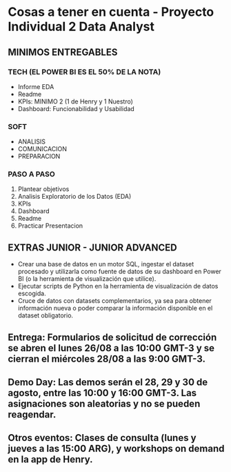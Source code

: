 # Cosas a tener en cuenta - Proyecto Individual 2 Data Analyst

## MINIMOS ENTREGABLES

### TECH (EL POWER BI ES EL 50% DE LA NOTA)

* Informe EDA
* Readme
* KPIs: MINIMO 2 (1 de Henry y 1 Nuestro)
* Dashboard: Funcionabilidad y Usabilidad

### SOFT

* ANALISIS
* COMUNICACION
* PREPARACION

### PASO A PASO

1. Plantear objetivos
2. Analisis Exploratorio de los Datos (EDA)
3. KPIs
4. Dashboard
5. Readme
6. Practicar Presentacion


## EXTRAS JUNIOR - JUNIOR ADVANCED

* Crear una base de datos en un motor SQL, ingestar el dataset procesado y utilizarla como fuente de datos de su dashboard en Power BI (o la herramienta de visualización que utilice).
* Ejecutar scripts de Python en la herramienta de visualización de datos escogida.
* Cruce de datos con datasets complementarios, ya sea para obtener información nueva o poder comparar la información disponible en el dataset obligatorio.

## Entrega: Formularios de solicitud de corrección se abren el lunes 26/08 a las 10:00 GMT-3 y se cierran el miércoles 28/08 a las 9:00 GMT-3.

## Demo Day: Las demos serán el 28, 29 y 30 de agosto, entre las 10:00 y 16:00 GMT-3. Las asignaciones son aleatorias y no se pueden reagendar.

## Otros eventos: Clases de consulta (lunes y jueves a las 15:00 ARG), y workshops on demand en la app de Henry.
